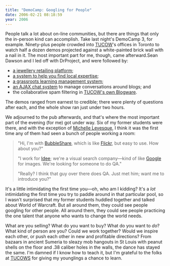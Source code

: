 ```yaml
---
title: "DemoCamp: Googling for People"
date: 2006-02-21 08:18:59
year: 2006
---
```

People talk a lot about on-line communities, but there are things that only the in-person kind can accomplish.  Take last night's DemoCamp 3, for example.  Ninety-plus people crowded into <a href="http://www.tucows.com">TUCOW</a>'s offices in Toronto to watch half a dozen demos projected against a white-painted brick wall with a nail in it.  The most important part for me, though, came afterward.Sean Dawson and I led off with DrProject, and were followed by:
<ul>
  <li><a href="http://www.openbluenetworks.com">a jewellery retailing platform</a>;</li>
  <li><a href="http://www.thelocalguru.com">a system to help you find local expertise</a>;</li>
  <li><a href="http://www.nuvvo.com">a grassroots learning management system</a>;</li>
  <li><a href="http://www.blogchat.com">an AJAX chat system</a> to manage conversations around blogs; and</li>
  <li>the collaborative spam filtering in <a href="http://www.blogware.com">TUCOW's own Blogware</a>.</li>
</ul>
The demos ranged from earnest to credible; there were plenty of questions after each, and the whole show ran just under two hours.

We adjourned to the pub afterwards, and that's where the most important part of the evening (for me) got under way.  Six of my former students were there, and with the exception of <a href="http://www.insanecats.com">Michelle Levesque</a>, I think it was the first time any of them had seen a bunch of people working a room:
<blockquote>"Hi, I'm with <a href="http://www.bubbleshare.com">BubbleShare</a>, which is like <a href="http://www.flickr.com">Flickr</a>, but easy to use.  How about you?"

"I work for <a href="http://www.ideeinc.com">Idee</a>; we're a visual search company—kind of like <a href="http://www.google.com">Google</a> for images.  We're looking for someone to do QA."

"Really?  I think that guy over there does QA.  Just met him; want me to introduce you?"</blockquote>
It's a little intimidating the first time you—oh, who am I kidding?  It's a <em>lot</em> intimidating the first time you try to paddle around in that particular pool, so I wasn't surprised that my former students huddled together and talked about World of Warcraft. But all around them, they could see people googling for other people. All around them, they could see people practicing the one talent that anyone who wants to change the world needs.

What are you selling?  What do you want to buy?  What do you want to <em>do</em>?  What kind of person are you?  Could we work together? Would we inspire each other, or push each other in new and profitable directions?  From bazaars in ancient Sumeria to sleazy mob hangouts in St Louis with peanut shells on the floor and .38 caliber holes in the walls, the dance has stayed the same.  I'm damned if I know how to teach it, but I'm grateful to the folks at <a href="http://www.tucows.com">TUCOWS</a> for giving my younglings a chance to learn.
